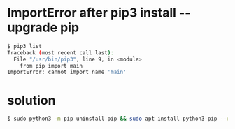 # ImportError after pip3 install --upgrade pip
```bash
$ pip3 list
Traceback (most recent call last):
  File "/usr/bin/pip3", line 9, in <module>
    from pip import main
ImportError: cannot import name 'main'
```

# solution
```bash
$ sudo python3 -m pip uninstall pip && sudo apt install python3-pip --reinstall
```
